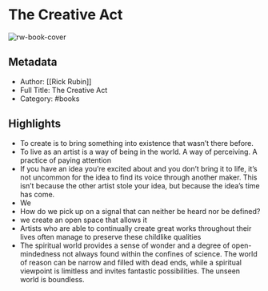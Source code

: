# The Creative Act

![rw-book-cover](https://img1.od-cdn.com/ImageType-100/1523-1/{B364E43F-906F-4749-B51A-66D5CCA84358}IMG100.JPG)

## Metadata
- Author: [[Rick Rubin]]
- Full Title: The Creative Act
- Category: #books

## Highlights
- To create is to bring something into existence that wasn’t there before.
- To live as an artist is a way of being in the world. A way of perceiving. A practice of paying attention
- If you have an idea you’re excited about and you don’t bring it to life, it’s not uncommon for the idea to find its voice through another maker. This isn’t because the other artist stole your idea, but because the idea’s time has come.
- We
- How do we pick up on a signal that can neither be heard nor be defined?
- we create an open space that allows it
- Artists who are able to continually create great works throughout their lives often manage to preserve these childlike qualities
- The spiritual world provides a sense of wonder and a degree of open-mindedness not always found within the confines of science. The world of reason can be narrow and filled with dead ends, while a spiritual viewpoint is limitless and invites fantastic possibilities. The unseen world is boundless.
